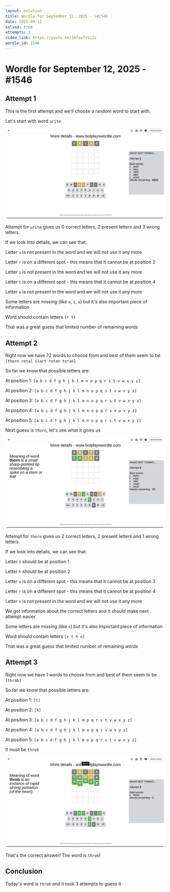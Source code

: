 ```yaml
---
layout: solution
title: Wordle for September 12, 2025 - \#1546
date: 2025-09-12
solved: true
attempts: 3
video_link: https://youtu.be/1Hfav7sVi2s
wordle_id: 1546
---
```


# Wordle for September 12, 2025 - \#1546

## Attempt 1

This is the first attempt and we'll choose a random word to start with.

Let's start with word `urite`

![Attempt 1](2025-09-12/attempt-1.png)

Attempt for `urite` gives us 0 correct letters, 2 present letters and 3 wrong letters.

If we look into details, we can see that:

Letter `u` is not present in the word and we will not use it any more

Letter `r` is on a different spot - this means that it cannot be at position 2

Letter `i` is not present in the word and we will not use it any more

Letter `t` is on a different spot - this means that it cannot be at position 4

Letter `e` is not present in the word and we will not use it any more

Some letters are missing (like `u`, `i`, `e`) but it's also important piece of information

Word should contain letters `[r t]`

That was a great guess that limited number of remaining words



## Attempt 2

Right now we have 72 words to choose from and best of them seem to be `[thorn rotal slart rotan toran]`

So far we know that possible letters are:

At position 1: `[a b c d f g h j k l m n o p q r s t v w x y z]`

At position 2: `[a b c d f g h j k l m n o p q s t v w x y z]`

At position 3: `[a b c d f g h j k l m n o p q r s t v w x y z]`

At position 4: `[a b c d f g h j k l m n o p q r s v w x y z]`

At position 5: `[a b c d f g h j k l m n o p q r s t v w x y z]`

Next guess is `thorn`, let's see what it gives us

![Attempt 2](2025-09-12/attempt-2.png)

Attempt for `thorn` gives us 2 correct letters, 2 present letters and 1 wrong letters.

If we look into details, we can see that:

Letter `t` should be at position 1

Letter `h` should be at position 2

Letter `o` is on a different spot - this means that it cannot be at position 3

Letter `r` is on a different spot - this means that it cannot be at position 4

Letter `n` is not present in the word and we will not use it any more

We got information about the correct letters and it should make next attempt easier

Some letters are missing (like `n`) but it's also important piece of information

Word should contain letters `[r t h o]`

That was a great guess that limited number of remaining words



## Attempt 3

Right now we have 1 words to choose from and best of them seem to be `[throb]`

So far we know that possible letters are:

At position 1: `[t]`

At position 2: `[h]`

At position 3: `[a b c d f g h j k l m p q r s t v w x y z]`

At position 4: `[a b c d f g h j k l m o p q s v w x y z]`

At position 5: `[a b c d f g h j k l m o p q r s t v w x y z]`

It must be `throb`

![Attempt 3](2025-09-12/attempt-3.png)

That's the correct answer! The word is `throb`!

## Conclusion

Today's word is `throb` and it took 3 attempts to guess it

